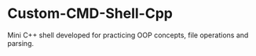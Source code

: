 # Custom-CMD-Shell-Cpp
Mini C++ shell developed for practicing OOP concepts, file operations and parsing.
